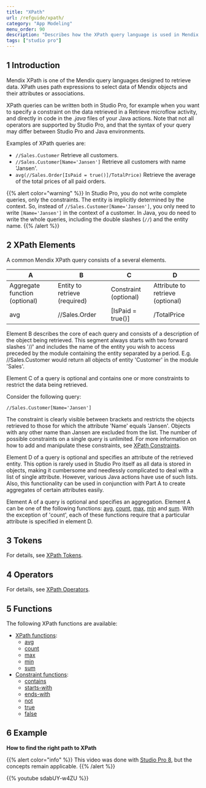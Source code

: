 ```yaml
---
title: "XPath"
url: /refguide/xpath/
category: "App Modeling"
menu_order: 90
description: "Describes how the XPath query language is used in Mendix by presenting functions and examples."
tags: ["studio pro"]
---
```


## 1 Introduction

Mendix XPath is one of the Mendix query languages designed to retrieve data. XPath uses path expressions to select data of Mendix objects and their attributes or associations.

XPath queries can be written both in Studio Pro, for example when you want to specify a constraint on the data retrieved in a Retrieve microflow activity, and directly in code in the *.java* files of your Java actions. Note that not all operators are supported by Studio Pro, and that the syntax of your query may differ between Studio Pro and Java environments.

Examples of XPath queries are:

*   `//Sales.Customer`
    Retrieve all customers.
*   `//Sales.Customer[Name='Jansen']`
    Retrieve all customers with name 'Jansen'.
*   `avg(//Sales.Order[IsPaid = true()]/TotalPrice)`
    Retrieve the average of the total prices of all paid orders.

{{% alert color="warning" %}}
In Studio Pro, you do not write complete queries, only the constraints. The entity is implicitly determined by the context. So, instead of `//Sales.Customer[Name='Jansen']`, you only need to write `[Name='Jansen']` in the context of a customer. In Java, you do need to write the whole queries, including the double slashes (`//`) and the entity name.
{{% /alert %}}

## 2 XPath Elements

A common Mendix XPath query consists of a several elements.

| A | B | C | D |
| --- | --- | --- | --- |
| Aggregate function (optional) | Entity to retrieve (required) | Constraint (optional) | Attribute to retrieve (optional) |
| avg | //Sales.Order | [IsPaid = true()] | /TotalPrice |

Element B describes the core of each query and consists of a description of the object being retrieved. This segment always starts with two forward slashes '//' and includes the name of the entity you wish to access preceded by the module containing the entity separated by a period. E.g. //Sales.Customer would return all objects of entity 'Customer' in the module 'Sales'.

Element C of a query is optional and contains one or more constraints to restrict the data being retrieved.

Consider the following query:

`//Sales.Customer[Name='Jansen']`

The constraint is clearly visible between brackets and restricts the objects retrieved to those for which the attribute 'Name' equals 'Jansen'. Objects with any other name than Jansen are excluded from the list.
The number of possible constraints on a single query is unlimited. For more information on how to add and manipulate these constraints, see [XPath Constraints](/refguide/xpath-constraints/).

Element D of a query is optional and specifies an attribute of the retrieved entity. This option is rarely used in Studio Pro itself as all data is stored in objects, making it cumbersome and needlessly complicated to deal with a list of single attribute. However, various Java actions have use of such lists. Also, this functionality can be used in conjunction with Part A to create aggregates of certain attributes easily.

Element A of a query is optional and specifies an aggregation. Element A can be one of the following functions: [avg](/refguide/xpath-avg/), [count](/refguide/xpath-count/), [max](/refguide/xpath-max/), [min](/refguide/xpath-min/) and [sum](/refguide/xpath-sum/). With the exception of 'count', each of these functions require that a particular attribute is specified in element D.

## 3 Tokens

For details, see [XPath Tokens](/refguide/xpath-tokens/).

## 4 Operators

For details, see [XPath Operators](/refguide/xpath-operators/).

## 5 Functions

The following XPath functions are available:

* [XPath functions](/refguide/xpath-query-functions/):
	* [avg](/refguide/xpath-avg/)
	* [count](/refguide/xpath-count/)
	* [max](/refguide/xpath-max/)
	* [min](/refguide/xpath-min/)
	* [sum](/refguide/xpath-sum/)
* [Constraint functions](/refguide/xpath-constraint-functions/):
	* [contains](/refguide/xpath-contains/)
	* [starts-with](/refguide/xpath-starts-with/)
	* [ends-with](/refguide/xpath-ends-with/)
	* [not](/refguide/xpath-not/)
	* [true](/refguide/xpath-true/)
	* [false](/refguide/xpath-false/)
	
## 6 Example

**How to find the right path to XPath**

{{% alert color="info" %}}
This video was done with [Studio Pro 8](/refguide8/), but the concepts remain applicable.
{{% /alert %}}

{{% youtube sdabUY-w4ZU %}}
